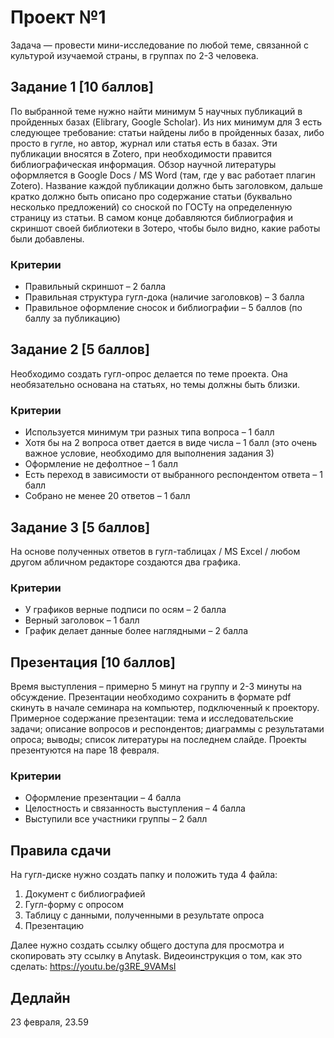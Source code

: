 # Проект №1

Задача — провести мини-исследование по любой теме, связанной с культурой изучаемой страны, в группах по 2-3 человека.

## Задание 1 [10 баллов]
По выбранной теме нужно найти минимум 5 научных публикаций в пройденных базах (Elibrary, Google Scholar). Из них минимум для 3 есть следующее требование: статьи найдены либо в пройденных базах, либо просто в гугле, но автор, журнал или статья есть в базах.
Эти публикации вносятся в Zotero, при необходимости правится библиографическая информация. Обзор научной литературы оформляется в Google Docs / MS Word (там, где у вас работает плагин Zotero). 
Название каждой публикации должно быть заголовком, дальше кратко должно быть описано про содержание статьи (буквально несколько предложений) со сноской по ГОСТу на определенную страницу из статьи. В самом конце добавляются библиография и скриншот своей библиотеки в Зотеро, чтобы было видно, какие работы были добавлены.

### Критерии
* Правильный скриншот – 2 балла
* Правильная структура гугл-дока (наличие заголовков) – 3 балла 
* Правильное оформление сносок и библиографии – 5 баллов (по баллу за публикацию)

## Задание 2 [5 баллов]
Необходимо создать гугл-опрос делается по теме проекта. Она необязательно основана на статьях, но темы должны быть близки.  

### Критерии
* Используется минимум три разных типа вопроса – 1 балл
* Хотя бы на 2 вопроса ответ дается в виде числа – 1 балл (это очень важное условие, необходимо для выполнения задания 3)
* Оформление не дефолтное – 1 балл
* Есть переход в зависимости от выбранного респондентом ответа – 1 балл
* Собрано не менее 20 ответов – 1 балл

## Задание 3 [5 баллов]
На основе полученных ответов в гугл-таблицах / MS Excel / любом другом абличном редакторе создаются два графика.

### Критерии
* У графиков верные подписи по осям – 2 балла
* Верный заголовок – 1 балл
* График делает данные более наглядными – 2 балла 

## Презентация [10 баллов]

Время выступления – примерно 5 минут на группу и 2-3 минуты на обсуждение. Презентации необходимо сохранить в формате pdf скинуть в начале семинара на компьютер, подключенный к проектору. Примерное содержание презентации: тема и исследовательские задачи; описание вопросов и респондентов; диаграммы с результатами опроса; выводы; список литературы на последнем слайде. Проекты презентуются на паре 18 февраля.

### Критерии
* Оформление презентации – 4 балла 
* Целостность и связанность выступления – 4 балла
* Выступили все участники группы – 2 балл


## Правила сдачи
На гугл-диске нужно создать папку и положить туда 4 файла: 

1. Документ с библиографией
2. Гугл-форму с опросом
3. Таблицу с данными, полученными в результате опроса
4. Презентацию

Далее нужно создать ссылку общего доступа для просмотра и скопировать эту ссылку в Anytask. 
Видеоинструкция о том, как это сделать: https://youtu.be/g3RE_9VAMsI 

## Дедлайн 

23 февраля, 23.59


